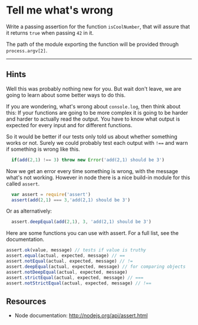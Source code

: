 # Tell me what's wrong

Write a passing assertion for the function `isCoolNumber`, that will assure that
it returns `true` when passing `42` in it.

The path of the module exporting the function will be provided through
`process.argv[2]`.

-----

## Hints

Well this was probably nothing new for you. But wait don't leave, we are going
to learn about some better ways to do this. 

If you are wondering, what's wrong about `console.log`, then think about this: 
If your functions are going to be more complex it is going to be harder and
harder to actually read the output. You have to know what output is expected for
every input and for different functions.

So it would be better if our tests only told us about whether something works or
not. Surely we could probably test each output with `!==` and warn if something
is wrong like this.

```js
  if(add(2,1) !== 3) throw new Error('add(2,1) should be 3')
```

Now we get an error every time something is wrong, with the message what's not
working. However in node there is a nice build-in module for this called
`assert`.

```js
  var assert = require('assert')
  assert(add(2,1) === 3,'add(2,1) should be 3')
```

Or as alternatively:
```js
  assert.deepEqual(add(2,1), 3, 'add(2,1) should be 3')
```

Here are some functions you can use with assert. For a full list, see the 
documentation.
```js
assert.ok(value, message) // tests if value is truthy
assert.equal(actual, expected, message) // ==
assert.notEqual(actual, expected, message) // !=
assert.deepEqual(actual, expected, message) // for comparing objects
assert.notDeepEqual(actual, expected, message)
assert.strictEqual(actual, expected, message) // ===
assert.notStrictEqual(actual, expected, message) // !==
```


## Resources
- Node documentation: http://nodejs.org/api/assert.html